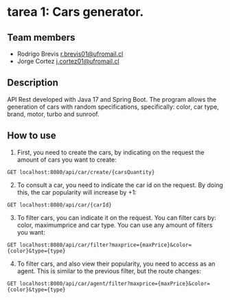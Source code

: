 # tarea 1: Cars generator.

## Team members
- Rodrigo Brevis <r.brevis01@ufromail.cl> <br>
- Jorge Cortez <j.cortez01@ufromail.cl>

## Description
API Rest developed with Java 17 and Spring Boot. The program allows the generation of cars with random specifications, specifically: color, car type, brand, motor, turbo and sunroof.

## How to use
1. First, you need to create the cars, by indicating on the request the amount of cars you want to create:

```
GET localhost:8080/api/car/create/{carsQuantity}
```
2. To consult a car, you need to indicate the car id on the request. By doing this, the car popularity will increase by +1:
```
GET localhost:8080/api/car/{carId}
```
3. To filter cars, you can indicate it on the request. You can filter cars by: color, maximumprice and car type. You can use any amount of filters you want:

```
GET localhost:8080/api/car/filter?maxprice={maxPrice}&color={color}&type={type}
```

4. To filter cars, and also view their popularity, you need to access as an agent. This is similar to the previous filter, but the route changes:

```
GET localhost:8080/api/car/agent/filter?maxprice={maxPrice}&color={color}&type={type}
```